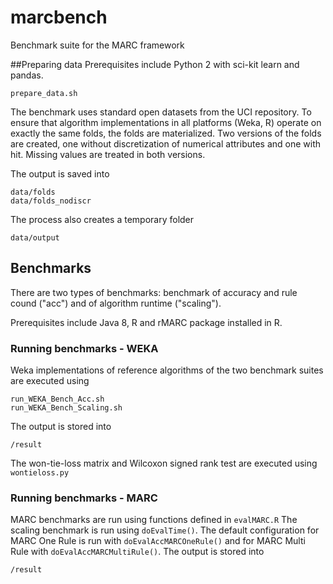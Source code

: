# marcbench
Benchmark suite for the MARC framework

##Preparing data
Prerequisites include Python 2 with sci-kit learn and pandas.

 ```
 prepare_data.sh
 ```
The benchmark uses standard open datasets from the UCI repository. To ensure that  algorithm implementations in all platforms (Weka, R) operate on exactly the same folds, the folds are materialized. Two versions of the folds are created, one without discretization of numerical attributes and one with hit.  Missing values are treated in both versions.

The output is saved into 
```
data/folds
data/folds_nodiscr
```

The process also creates a temporary folder
```
data/output
```
## Benchmarks
There are two types of benchmarks: benchmark of accuracy and rule cound ("acc") and of algorithm runtime ("scaling").

Prerequisites include Java 8, R and  rMARC package installed in R.

### Running benchmarks - WEKA

Weka implementations of reference algorithms  of the two benchmark suites are executed using
```
run_WEKA_Bench_Acc.sh
run_WEKA_Bench_Scaling.sh
```
The output is stored into
```
/result
```
The won-tie-loss matrix and Wilcoxon signed rank test are executed using `wontieloss.py`
### Running benchmarks  - MARC
MARC benchmarks are run using functions defined in  `evalMARC.R`
The scaling benchmark is run using `doEvalTime()`.
The default configuration for MARC One Rule is run with `doEvalAccMARCOneRule()` and for MARC Multi Rule with `doEvalAccMARCMultiRule()`.
The output is stored into
```
/result
```
